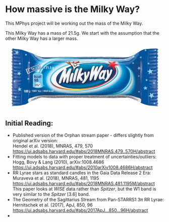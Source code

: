 # How massive is the Milky Way?

This MPhys project will be working out the mass of the Milky Way.

This Milky Way has a mass of 21.5g. We start with the assumption that the other Milky Way has a larger mass.

![Milky Way](s-l1600.jpg)

## Initial Reading:

* Published version of the Orphan stream paper - differs slightly from original arXiv version:  
Hendel et al. (2018), MNRAS, 479, 570 https://ui.adsabs.harvard.edu/#abs/2018MNRAS.479..570H/abstract
* Fitting models to data with proper treatment of uncertainties/outliers:  
Hogg, Bovy & Lang (2010), arXiv:1008.4686 https://ui.adsabs.harvard.edu/#abs/2010arXiv1008.4686H/abstract
* RR Lyrae stars as standard candles in the Gaia Data Release 2 Era:  
Muraveva et al. (2018), MNRAS, 481, 1195 https://ui.adsabs.harvard.edu/#abs/2018MNRAS.481.1195M/abstract  
This paper looks at *WISE* data rather than *Spitzer*, but the W1 band is very similar to the *Spitzer* [3.6] band.
* The Geometry of the Sagittarius Stream from Pan-STARRS1 3π RR Lyrae:  
Hernitschek et al. (2017), ApJ, 850, 96 https://ui.adsabs.harvard.edu/#abs/2017ApJ...850...96H/abstract
* 



